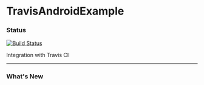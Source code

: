 # TravisAndroidExample

### Status
[![Build Status](https://travis-ci.org/fredyrincon/TravisAndroidExample.png)](https://travis-ci.org/fredyrincon/TravisAndroidExample)

Integration with Travis CI

---

### What's New

